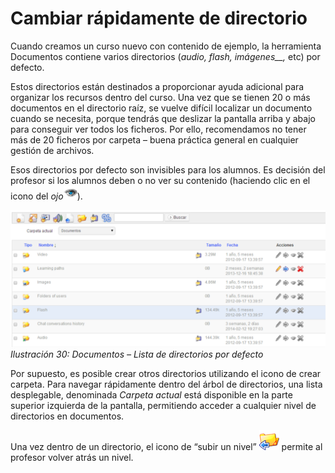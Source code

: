 # Cambiar rápidamente de directorio

Cuando creamos un curso nuevo con contenido de ejemplo, la herramienta Documentos contiene varios directorios \(_audio, flash,_ _imágenes\_\_,_ etc\) por defecto.

Estos directorios están destinados a proporcionar ayuda adicional para organizar los recursos dentro del curso. Una vez que se tienen 20 o más documentos en el directorio raíz, se vuelve difícil localizar un documento cuando se necesita, porque tendrás que deslizar la pantalla arriba y abajo para conseguir ver todos los ficheros. Por ello, recomendamos no tener más de 20 ficheros por carpeta – buena práctica general en cualquier gestión de archivos.

Esos directorios por defecto son invisibles para los alumnos. Es decisión del profesor si los alumnos deben o no ver su contenido \(haciendo clic en el icono del _ojo_![](../../.gitbook/assets/graphics115%20%284%29.png)\).

![](../../.gitbook/assets/images33%20%2810%29.png)_Ilustración 30: Documentos – Lista de directorios por defecto_

Por supuesto, es posible crear otros directorios utilizando el icono de crear carpeta. Para navegar rápidamente dentro del árbol de directorios, una lista desplegable, denominada _Carpeta actual_ está disponible en la parte superior izquierda de la pantalla, permitiendo acceder a cualquier nivel de directorios en documentos.

Una vez dentro de un directorio, el icono de “subir un nivel” ![](../../.gitbook/assets/graphics117%20%284%29.png) permite al profesor volver atrás un nivel.

